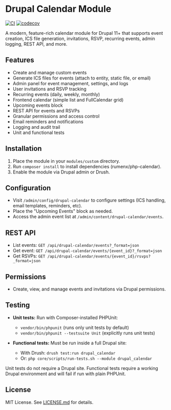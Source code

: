 # Drupal Calendar Module

[![CI](https://github.com/RumenDamyanov/drupal-calendar/actions/workflows/ci.yml/badge.svg)](https://github.com/RumenDamyanov/drupal-calendar/actions/workflows/ci.yml)
[![codecov](https://codecov.io/gh/RumenDamyanov/drupal-calendar/branch/master/graph/badge.svg)](https://codecov.io/gh/RumenDamyanov/drupal-calendar)

A modern, feature-rich calendar module for Drupal 11+ that supports event creation, ICS file generation, invitations, RSVP, recurring events, admin logging, REST API, and more.

## Features

- Create and manage custom events
- Generate ICS files for events (attach to entity, static file, or email)
- Admin panel for event management, settings, and logs
- User invitations and RSVP tracking
- Recurring events (daily, weekly, monthly)
- Frontend calendar (simple list and FullCalendar grid)
- Upcoming events block
- REST API for events and RSVPs
- Granular permissions and access control
- Email reminders and notifications
- Logging and audit trail
- Unit and functional tests

## Installation

1. Place the module in your `modules/custom` directory.
2. Run `composer install` to install dependencies (rumenx/php-calendar).
3. Enable the module via Drupal admin or Drush.

## Configuration

- Visit `/admin/config/drupal-calendar` to configure settings (ICS handling, email templates, reminders, etc).
- Place the "Upcoming Events" block as needed.
- Access the admin event list at `/admin/content/drupal-calendar/events`.

## REST API

- List events: `GET /api/drupal-calendar/events?_format=json`
- Get event: `GET /api/drupal-calendar/events/{event_id}?_format=json`
- Get RSVPs: `GET /api/drupal-calendar/events/{event_id}/rsvps?_format=json`

## Permissions

- Create, view, and manage events and invitations via Drupal permissions.

## Testing

- **Unit tests:** Run with Composer-installed PHPUnit:

  - `vendor/bin/phpunit` (runs only unit tests by default)
  - `vendor/bin/phpunit --testsuite Unit` (explicitly runs unit tests)

- **Functional tests:** Must be run inside a full Drupal site:

  - With Drush: `drush test:run drupal_calendar`
  - Or: `php core/scripts/run-tests.sh --module drupal_calendar`

Unit tests do not require a Drupal site. Functional tests require a working Drupal environment and will fail if run with plain PHPUnit.

## License

MIT License. See [LICENSE.md](LICENSE.md) for details.
